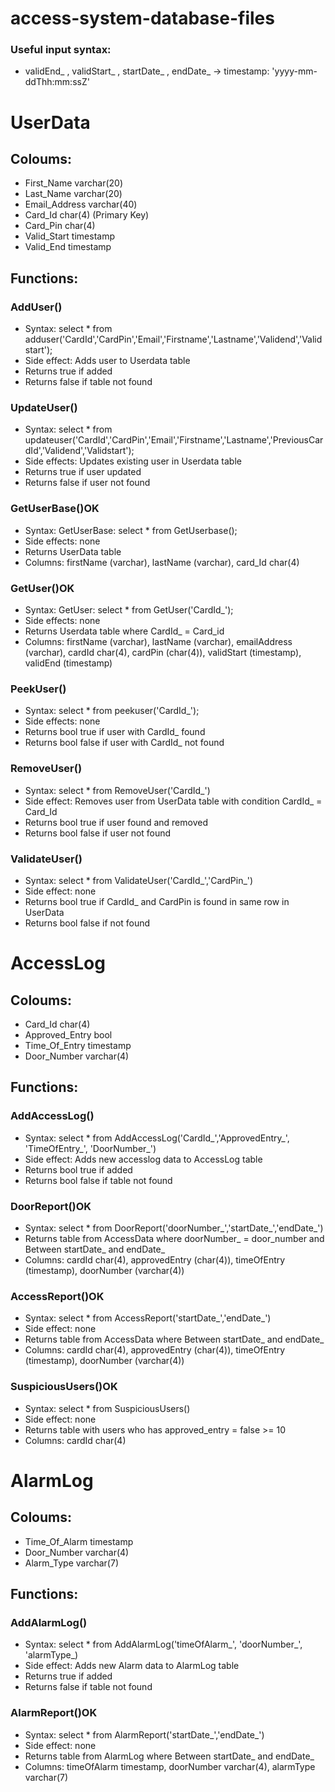 # access-system-database-files

### Useful input syntax:
- validEnd_ , validStart_ , startDate_ , endDate_ -> timestamp: 'yyyy-mm-ddThh:mm:ssZ'

# UserData
## Coloums:
- First_Name varchar(20)
- Last_Name varchar(20)
- Email_Address varchar(40)
- Card_Id char(4) (Primary Key)
- Card_Pin char(4)
- Valid_Start timestamp
- Valid_End timestamp
## Functions:
### AddUser()
- Syntax: select * from adduser('CardId','CardPin','Email','Firstname','Lastname','Validend','Validstart');
- Side effect: Adds user to Userdata table
- Returns true if added
- Returns false if table not found
### UpdateUser()
- Syntax: select * from updateuser('CardId','CardPin','Email','Firstname','Lastname','PreviousCardId','Validend','Validstart');
- Side effects: Updates existing user in Userdata table
- Returns true if user updated
- Returns false if user not found
### GetUserBase()OK
- Syntax: GetUserBase: select * from GetUserbase();
- Side effects: none
- Returns UserData table
- Columns: firstName (varchar), lastName (varchar), card_Id char(4)
### GetUser()OK
- Syntax: GetUser: select * from GetUser('CardId_');
- Side effects: none
- Returns Userdata table where CardId_ = Card_id
- Columns: firstName (varchar), lastName (varchar), emailAddress (varchar), cardId char(4), cardPin (char(4)), validStart (timestamp), validEnd (timestamp)
### PeekUser()
- Syntax: select * from peekuser('CardId_');
- Side effects: none
- Returns bool true if user with CardId_ found
- Returns bool false if user with CardId_ not found
### RemoveUser()
- Syntax: select * from RemoveUser('CardId_')
- Side effect: Removes user from UserData table with condition CardId_ = Card_Id
- Returns bool true if user found and removed
- Returns bool false if user not found
### ValidateUser()
- Syntax: select * from ValidateUser('CardId_','CardPin_')
- Side effect: none
- Returns bool true if CardId_ and CardPin is found in same row in UserData
- Returns bool false if not found
  
# AccessLog
## Coloums:
- Card_Id char(4)
- Approved_Entry bool
- Time_Of_Entry timestamp
- Door_Number varchar(4)

## Functions:

### AddAccessLog()
- Syntax: select * from AddAccessLog('CardId_','ApprovedEntry_', 'TimeOfEntry_', 'DoorNumber_')
- Side effect: Adds new accesslog data to AccessLog table
- Returns bool true if added
- Returns bool false if table not found
### DoorReport()OK
- Syntax: select * from DoorReport('doorNumber_','startDate_','endDate_')
- Returns table from AccessData where doorNumber_ = door_number and Between startDate_ and endDate_
- Columns: cardId char(4), approvedEntry (char(4)), timeOfEntry (timestamp), doorNumber (varchar(4))
### AccessReport()OK
- Syntax: select * from AccessReport('startDate_','endDate_')
- Side effect: none
- Returns table from AccessData where Between startDate_ and endDate_
- Columns: cardId char(4), approvedEntry (char(4)), timeOfEntry (timestamp), doorNumber (varchar(4))
### SuspiciousUsers()OK
- Syntax: select * from SuspiciousUsers()
- Side effect: none
- Returns table with users who has approved_entry = false >= 10
- Columns: cardId char(4)
  
# AlarmLog
## Coloums:
- Time_Of_Alarm timestamp
- Door_Number varchar(4)
- Alarm_Type varchar(7)

## Functions:
### AddAlarmLog()
- Syntax: select * from AddAlarmLog('timeOfAlarm_', 'doorNumber_', 'alarmType_)
- Side effect: Adds new Alarm data to AlarmLog table
- Returns true if added
- Returns false if table not found
### AlarmReport()OK
- Syntax: select * from AlarmReport('startDate_','endDate_')
- Side effect: none
- Returns table from AlarmLog where Between startDate_ and endDate_
- Columns: timeOfAlarm timestamp, doorNumber varchar(4), alarmType varchar(7)
  











